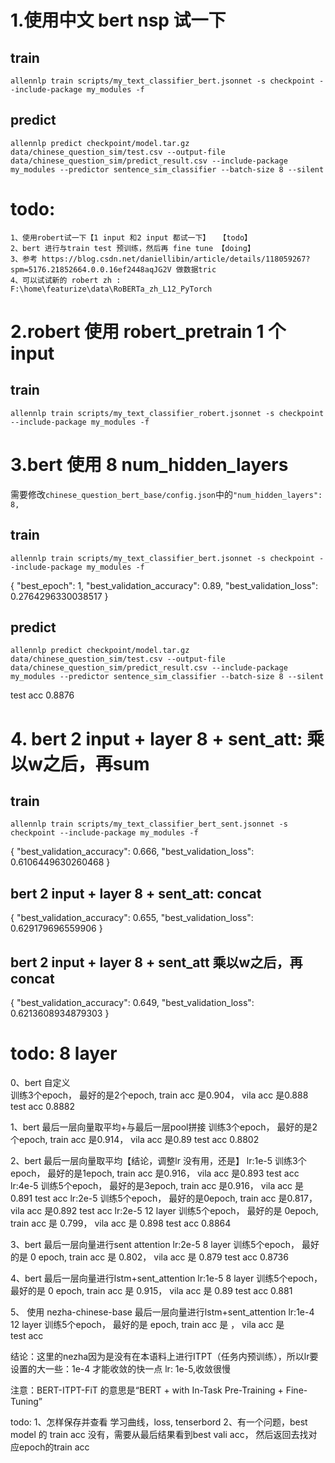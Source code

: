 # 1.使用中文 bert nsp 试一下
## train
```buildoutcfg
allennlp train scripts/my_text_classifier_bert.jsonnet -s checkpoint --include-package my_modules -f
```
## predict
```buildoutcfg
allennlp predict checkpoint/model.tar.gz data/chinese_question_sim/test.csv --output-file data/chinese_question_sim/predict_result.csv --include-package my_modules --predictor sentence_sim_classifier --batch-size 8 --silent
```

# todo: 
    1、使用robert试一下【1 input 和2 input 都试一下】  【todo】
    2、bert 进行与train test 预训练，然后再 fine tune 【doing】
    3、参考 https://blog.csdn.net/daniellibin/article/details/118059267?spm=5176.21852664.0.0.16ef2448aqJG2V 做数据tric   
    4、可以试试新的 robert zh : F:\home\featurize\data\RoBERTa_zh_L12_PyTorch


# 2.robert 使用 robert_pretrain 1 个 input
## train 
```buildoutcfg
allennlp train scripts/my_text_classifier_robert.jsonnet -s checkpoint --include-package my_modules -f
```

# 3.bert 使用 8 num_hidden_layers
需要修改`chinese_question_bert_base/config.json`中的`"num_hidden_layers": 8,`
## train
```buildoutcfg
allennlp train scripts/my_text_classifier_bert.jsonnet -s checkpoint --include-package my_modules -f
```
 {
  "best_epoch": 1,
  "best_validation_accuracy": 0.89,
  "best_validation_loss": 0.2764296330038517
}
## predict
```buildoutcfg
allennlp predict checkpoint/model.tar.gz data/chinese_question_sim/test.csv --output-file data/chinese_question_sim/predict_result.csv --include-package my_modules --predictor sentence_sim_classifier --batch-size 8 --silent
```
test acc 0.8876


# 4. bert 2 input + layer 8 + sent_att: 乘以w之后，再sum
## train
```buildoutcfg
allennlp train scripts/my_text_classifier_bert_sent.jsonnet -s checkpoint --include-package my_modules -f
```
{
  "best_validation_accuracy": 0.666,
  "best_validation_loss": 0.6106449630260468
}
## bert 2 input + layer 8 + sent_att: concat 
 {
  "best_validation_accuracy": 0.655,
  "best_validation_loss": 0.629179696559906
}
##  bert 2 input + layer 8 + sent_att 乘以w之后，再concat
{
  "best_validation_accuracy": 0.649,
  "best_validation_loss": 0.6213608934879303
}


# todo:         8 layer
0、bert 自定义  
训练3个epoch， 最好的是2个epoch, train acc 是0.904， vila acc 是0.888 
test acc 0.8882

1、bert 最后一层向量取平均+与最后一层pool拼接
训练3个epoch， 最好的是2个epoch, train acc 是0.914， vila acc 是0.89
test acc  0.8802

2、bert 最后一层向量取平均【结论，调整lr 没有用，还是】
  lr:1e-5 训练3个epoch， 最好的是1epoch, train acc 是0.916， vila acc 是0.893
    test acc  
  lr:4e-5 训练5个epoch， 最好的是3epoch, train acc 是0.916， vila acc 是0.891
    test acc
  lr:2e-5 训练5个epoch， 最好的是0epoch, train acc 是0.817， vila acc 是0.892
    test acc
  lr:2e-5 12 layer 训练5个epoch， 最好的是 0epoch, train acc 是 0.799， vila acc 是 0.898
    test acc 0.8864

3、bert 最后一层向量进行sent attention 
  lr:2e-5 8 layer 训练5个epoch， 最好的是 0 epoch, train acc 是 0.802， vila acc 是 0.879
    test acc  0.8736


4、bert 最后一层向量进行lstm+sent_attention
  lr:1e-5 8 layer 训练5个epoch， 最好的是 0 epoch, train acc 是 0.915， vila acc 是 0.89
    test acc  0.881


5、 使用 nezha-chinese-base 最后一层向量进行lstm+sent_attention
    lr:1e-4 12 layer 训练5个epoch， 最好的是   epoch, train acc 是  ， vila acc 是  
    test acc  

  结论：这里的nezha因为是没有在本语料上进行ITPT（任务内预训练），所以lr要设置的大一些：1e-4 才能收敛的快一点
                                                        lr: 1e-5,收敛很慢
  
  注意：BERT-ITPT-FiT 的意思是“BERT + with In-Task Pre-Training + Fine-Tuning”

todo: 1、怎样保存并查看 学习曲线，loss, tenserbord
      2、有一个问题，best model 的 train acc 没有，需要从最后结果看到best vali acc，
         然后返回去找对应epoch的train acc
